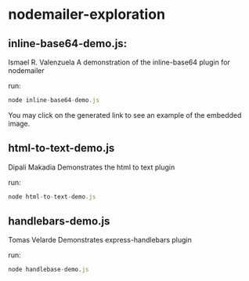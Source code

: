 # nodemailer-exploration
## inline-base64-demo.js:
Ismael R. Valenzuela
A demonstration of the inline-base64 plugin for nodemailer

run:
```javascript
node inline-base64-demo.js
```

You may click on the generated link to see an example of the embedded image.


## html-to-text-demo.js
Dipali Makadia
Demonstrates the html to text plugin

run:
```javascript
node html-to-text-demo.js
```


## handlebars-demo.js
Tomas Velarde
Demonstrates express-handlebars plugin

run:
```javascript
node handlebase-demo.js
```
